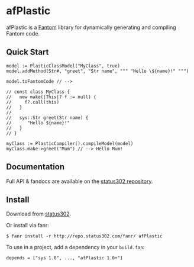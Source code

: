 # afPlastic

afPlastic is a [Fantom](http://fantom.org/) library for dynamically generating and compiling Fantom code.



## Quick Start

    model := PlasticClassModel("MyClass", true)
    model.addMethod(Str#, "greet", "Str name", """ "Hello \${name}!" """)

    model.toFantomCode // -->

    // const class MyClass {
    //   new make(|This|? f := null) {
    //     f?.call(this)
    //   }
    //
    //   sys::Str greet(Str name) {
    //      "Hello ${name}!"
    //   }
    // }
  
    myClass := PlasticCompiler().compileModel(model)
    myClass.make->greet("Mum") // --> Hello Mum!



## Documentation

Full API & fandocs are available on the [status302 repository](http://repo.status302.com/doc/afPlastic/#overview).



## Install

Download from [status302](http://repo.status302.com/browse/afPlastic).

Or install via fanr:

    $ fanr install -r http://repo.status302.com/fanr/ afPlastic

To use in a project, add a dependency in your `build.fan`:

    depends = ["sys 1.0", ..., "afPlastic 1.0+"]
